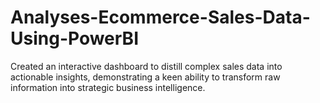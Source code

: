 # Analyses-Ecommerce-Sales-Data-Using-PowerBI
 Created an interactive dashboard to distill complex sales data into actionable insights, demonstrating a keen ability to transform raw information into strategic business intelligence.
